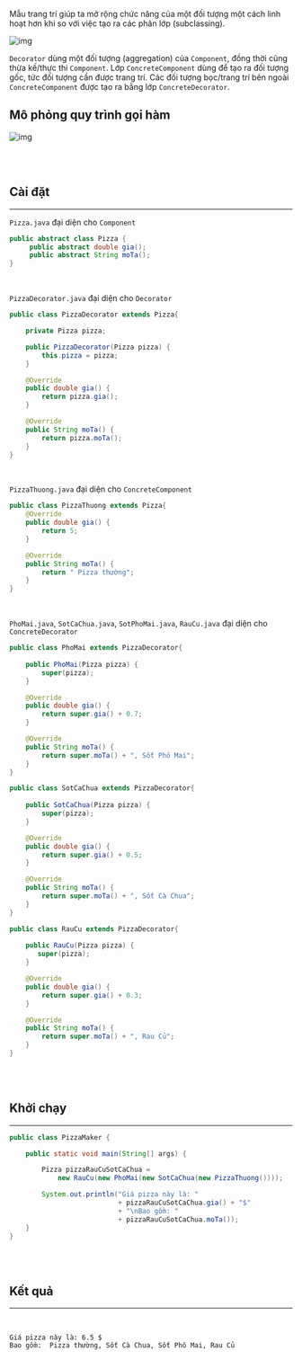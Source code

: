 Mẫu trang trí giúp ta mở rộng chức năng của một đối tượng một cách linh hoạt hơn khi so với việc tạo ra các phân lớp (subclassing).

![img](https://upload.wikimedia.org/wikipedia/commons/thumb/e/e9/Decorator_UML_class_diagram.svg/800px-Decorator_UML_class_diagram.svg.png)

`Decorator` dùng một đối tượng (aggregation) của `Component`, đồng thời cũng thừa kế/thực thi `Component`. Lớp `ConcreteComponent` dùng để tạo ra đối tượng gốc, tức đối tượng cần được trang trí. Các đối tượng bọc/trang trí bên ngoài `ConcreteComponent` được tạo ra bằng lớp `ConcreteDecorator`.

## Mô phỏng quy trình gọi hàm

![img](https://learning.oreilly.com/library/view/head-first-design/9781492077992/assets/f0107-01.png)

<br/><br/>

## Cài đặt

<hr>

`Pizza.java` đại diện cho `Component`

```java
public abstract class Pizza {
     public abstract double gia();
     public abstract String moTa();
}
```

<br/>

`PizzaDecorator.java` đại diện cho `Decorator`

```java
public class PizzaDecorator extends Pizza{

    private Pizza pizza;

    public PizzaDecorator(Pizza pizza) {
        this.pizza = pizza;
    }

    @Override
    public double gia() {
        return pizza.gia();
    }

    @Override
    public String moTa() {
        return pizza.moTa();
    }
}
```

<br/>

`PizzaThuong.java` đại diện cho `ConcreteComponent`

```java
public class PizzaThuong extends Pizza{
    @Override
    public double gia() {
        return 5;
    }

    @Override
    public String moTa() {
        return " Pizza thường";
    }
}
```

<br/>

`PhoMai.java`, `SotCaChua.java`, `SotPhoMai.java`, `RauCu.java` đại diện cho `ConcreteDecorator`

```java
public class PhoMai extends PizzaDecorator{
    
    public PhoMai(Pizza pizza) {
        super(pizza);
    }

    @Override
    public double gia() {
        return super.gia() + 0.7;
    }

    @Override
    public String moTa() {
        return super.moTa() + ", Sốt Phô Mai";
    }
}
```

```java
public class SotCaChua extends PizzaDecorator{
    
    public SotCaChua(Pizza pizza) {
        super(pizza);
    }

    @Override
    public double gia() {
        return super.gia() + 0.5;
    }

    @Override
    public String moTa() {
        return super.moTa() + ", Sốt Cà Chua";
    }
}
```

```java
public class RauCu extends PizzaDecorator{
    
    public RauCu(Pizza pizza) {
       super(pizza);
    }

    @Override
    public double gia() {
        return super.gia() + 0.3;
    }

    @Override
    public String moTa() {
        return super.moTa() + ", Rau Củ";
    }
}
```

<br/><br/>

## Khởi chạy

<hr>

```java
public class PizzaMaker {

    public static void main(String[] args) {

        Pizza pizzaRauCuSotCaChua = 
            new RauCu(new PhoMai(new SotCaChua(new PizzaThuong())));

        System.out.println("Giá pizza này là: "
                           + pizzaRauCuSotCaChua.gia() + "$"
                           + "\nBao gồm: " 
                           + pizzaRauCuSotCaChua.moTa());
    }
}
```

<br/>

<br/>

## Kết quả

<hr>

<br/>

```
Giá pizza này là: 6.5 $
Bao gồm:  Pizza thường, Sốt Cà Chua, Sốt Phô Mai, Rau Củ
```

